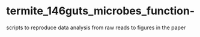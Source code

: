 # termite_146guts_microbes_function-
scripts to reproduce data analysis from raw reads to figures in the paper
